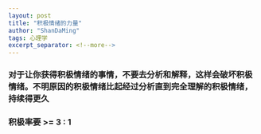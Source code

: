 ```yaml
---
layout: post
title: "积极情绪的力量"
author: "ShanDaMing"
tags: 心理学
excerpt_separator: <!--more-->
---
```


<!--more-->

### 对于让你获得积极情绪的事情，不要去分析和解释，这样会破坏积极情绪。不明原因的积极情绪比起经过分析直到完全理解的积极情绪，持续得更久

### 积极率要 >= 3 : 1
